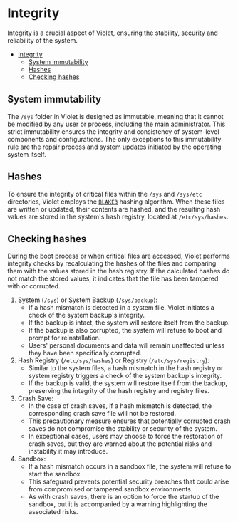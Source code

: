 # Integrity
Integrity is a crucial aspect of Violet, ensuring the stability, security
and reliability of the system.

- [Integrity](#integrity)
  - [System immutability](#system-immutability)
  - [Hashes](#hashes)
  - [Checking hashes](#checking-hashes)

## System immutability
The `/sys` folder in Violet is designed as immutable, meaning that
it cannot be modified by any user or process, including the main administrator.
This strict immutability ensures the integrity and consistency of system-level
components and configurations. The only exceptions to this immutability rule are the
repair process and system updates initiated by the operating system itself.

## Hashes
To ensure the integrity of critical files within the `/sys` and `/sys/etc` directories,
Violet employs the [`BLAKE3`](https://github.com/BLAKE3-team/BLAKE3) hashing algorithm.
When these files are written or updated, their contents are hashed, and the resulting
hash values are stored in the system's hash registry, located at `/etc/sys/hashes`.

## Checking hashes
During the boot process or when critical files are accessed, Violet performs integrity
checks by recalculating the hashes of the files and comparing them with the values stored
in the hash registry. If the calculated hashes do not match the stored values, it
indicates that the file has been tampered with or corrupted.

1. System (`/sys`) or System Backup (`/sys/backup`):
   - If a hash mismatch is detected in a system file, Violet initiates a check of the system backup's integrity.
   - If the backup is intact, the system will restore itself from the backup.
   - If the backup is also corrupted, the system will refuse to boot and prompt for reinstallation.
   - Users' personal documents and data will remain unaffected unless they have been specifically corrupted.
2. Hash Registry (`/etc/sys/hashes`) or Registry (`/etc/sys/registry`):
   - Similar to the system files, a hash mismatch in the hash registry or system registry triggers a check of the system backup's integrity.
   - If the backup is valid, the system will restore itself from the backup, preserving the integrity of the hash registry and registry files.
3. Crash Save:
   - In the case of crash saves, if a hash mismatch is detected, the corresponding crash save file will not be restored.
   - This precautionary measure ensures that potentially corrupted crash saves do not compromise the stability or security of the system.
   - In exceptional cases, users may choose to force the restoration of crash saves, but they are warned about the potential risks and instability it may introduce.
4. Sandbox:
   - If a hash mismatch occurs in a sandbox file, the system will refuse to start the sandbox.
   - This safeguard prevents potential security breaches that could arise from compromised or tampered sandbox environments.
   - As with crash saves, there is an option to force the startup of the sandbox, but it is accompanied by a warning highlighting the associated risks.